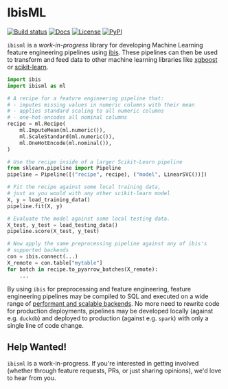 # IbisML

[![Build status](https://github.com/ibis-project/ibisml/actions/workflows/ci.yml/badge.svg)](https://github.com/ibis-project/ibisml/actions/workflows/ci.yml)
[![Docs](https://img.shields.io/badge/docs-latest-blue.svg)](https://ibis-project.github.io/ibisml/)
[![License](https://img.shields.io/github/license/ibis-project/ibisml.svg)](https://github.com/ibis-project/ibisml/blob/main/LICENSE.txt)
[![PyPI](https://img.shields.io/pypi/v/ibisml.svg)](https://pypi.org/project/ibisml/)

`ibisml` is a _work-in-progress_ library for developing Machine Learning
feature engineering pipelines using [ibis](https://ibis-project.org/). These
pipelines can then be used to transform and feed data to other machine learning
libraries like [xgboost](https://xgboost.readthedocs.io) or
[scikit-learn](https://scikit-learn.org).

```python
import ibis
import ibisml as ml

# A recipe for a feature engineering pipeline that:
# - imputes missing values in numeric columns with their mean
# - applies standard scaling to all numeric columns
# - one-hot-encodes all nominal columns
recipe = ml.Recipe(
    ml.ImputeMean(ml.numeric()),
    ml.ScaleStandard(ml.numeric()),
    ml.OneHotEncode(ml.nominal()),
)

# Use the recipe inside of a larger Scikit-Learn pipeline
from sklearn.pipeline import Pipeline
pipeline = Pipeline([("recipe", recipe), ("model", LinearSVC())])

# Fit the recipe against some local training data,
# just as you would with any other scikit-learn model
X, y = load_training_data()
pipeline.fit(X, y)

# Evaluate the model against some local testing data.
X_test, y_test = load_testing_data()
pipeline.score(X_test, y_test)

# Now apply the same preprocessing pipeline against any of ibis's
# supported backends
con = ibis.connect(...)
X_remote = con.table["mytable"]
for batch in recipe.to_pyarrow_batches(X_remote):
    ...
```

By using `ibis` for preprocessing and feature engineering, feature engineering
pipelines may be compiled to SQL and executed on a wide range of [performant
and scalable backends](https://ibis-project.org/support_matrix). No more need
to rewrite code for production deployments, pipelines may be developed locally
(against e.g. `duckdb`) and deployed to production (against e.g. `spark`) with
only a single line of code change.

## Help Wanted!

`ibisml` is a work-in-progress. If you're interested in getting involved
(whether through feature requests, PRs, or just sharing opinions), we'd love to
hear from you.
